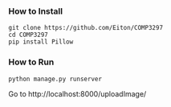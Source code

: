 ### How to Install
```
git clone https://github.com/Eiton/COMP3297
cd COMP3297
pip install Pillow
```

### How to Run
```
python manage.py runserver
```
Go to http://localhost:8000/uploadImage/